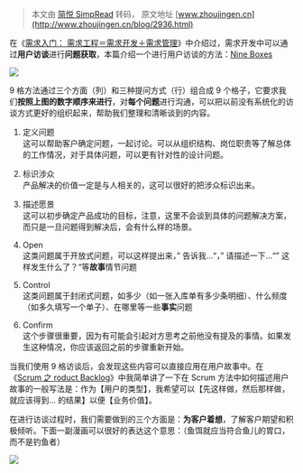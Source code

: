 > 本文由 [简悦 SimpRead](http://ksria.com/simpread/) 转码， 原文地址 [www.zhoujingen.cn](http://www.zhoujingen.cn/blog/2936.html)

在《[需求入门： 需求工程＝需求开发＋需求管理](http://www.zhoujingen.cn/blog/2933.html)》中介绍过，需求开发中可以通过**用户访谈**进行**问题获取**，本篇介绍一个进行用户访谈的方法：[Nine Boxes](http://www.agilecoach.net/coach-tools/the-nine-boxes/)

![](http://pic002.cnblogs.com/img/zhoujg/201001/2010010922092846.jpg)

9 格方法通过三个方面（列）和三种提问方式（行）组合成 9 个格子，它要求我们**按照上图的数字顺序来进行**，对**每个问题**进行沟通，可以把以前没有系统化的访谈方式更好的组织起来，帮助我们整理和清晰谈到的内容。

1.  定义问题  
    这可以帮助客户确定问题，一起讨论。可以从组织结构、岗位职责等了解总体的工作情况，对于具体问题，可以更有针对性的设计问题。
2.  标识涉众  
    产品解决的价值一定是与人相关的，这可以很好的把涉众标识出来。
3.  描述愿景  
    这可以初步确定产品成功的目标，注意，这里不会谈到具体的问题解决方案，而只是一旦问题得到解决后，会有什么样的场景。

1.  Open  
    这类问题属于开放式问题，可以这样提出来，” 告诉我…“，” 请描述一下…“” 这样发生什么了？“等**故事**情节问题
2.  Control  
    这类问题属于封闭式问题，如多少（如一张入库单有多少条明细）、什么频度（如多久填写一个单子）、在哪里等一些**事实**问题
3.  Confirm  
    这个步骤很重要，因为有可能会引起对方思考之前他没有提及的事情。如果发生这种情况，你应该返回之前的步骤重新开始。

当我们使用 9 格访谈后，会发现这些内容可以直接应用在用户故事中。在《[Scrum 之 roduct Backlog](http://www.zhoujingen.cn/blog/2767.html)》中我简单讲了一下在 Scrum 方法中如何描述用户故事的一般写法是：作为【用户的类型】，我希望可以【先这样做，然后那样做，就应该得到… 的结果】以便【业务价值】。

在进行访谈过程时，我们需要做到的三个方面是：**为客户着想**，了解客户期望和积极倾听。下面一副漫画可以很好的表达这个意思：（鱼饵就应当符合鱼儿的胃口，而不是钓鱼者）

![](http://pic002.cnblogs.com/img/zhoujg/201001/2010011012234182.jpg)